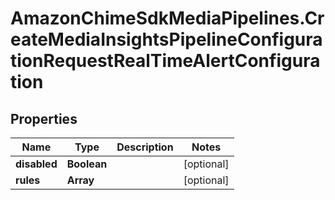 # AmazonChimeSdkMediaPipelines.CreateMediaInsightsPipelineConfigurationRequestRealTimeAlertConfiguration

## Properties

Name | Type | Description | Notes
------------ | ------------- | ------------- | -------------
**disabled** | **Boolean** |  | [optional] 
**rules** | **Array** |  | [optional] 


